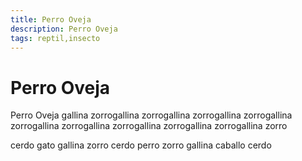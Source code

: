 ```yaml
---
title: Perro Oveja
description: Perro Oveja
tags: reptil,insecto
---
```


# Perro Oveja

Perro Oveja gallina zorrogallina zorrogallina zorrogallina zorrogallina zorrogallina zorrogallina zorrogallina zorrogallina zorrogallina zorro

cerdo gato gallina zorro cerdo perro zorro gallina caballo cerdo